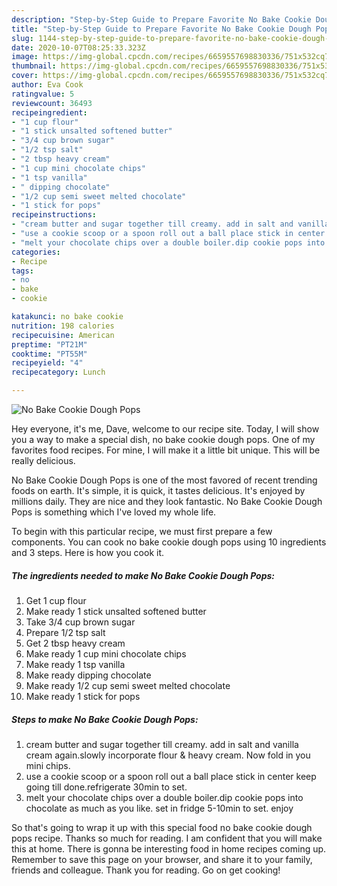 ```yaml
---
description: "Step-by-Step Guide to Prepare Favorite No Bake Cookie Dough Pops"
title: "Step-by-Step Guide to Prepare Favorite No Bake Cookie Dough Pops"
slug: 1144-step-by-step-guide-to-prepare-favorite-no-bake-cookie-dough-pops
date: 2020-10-07T08:25:33.323Z
image: https://img-global.cpcdn.com/recipes/6659557698830336/751x532cq70/no-bake-cookie-dough-pops-recipe-main-photo.jpg
thumbnail: https://img-global.cpcdn.com/recipes/6659557698830336/751x532cq70/no-bake-cookie-dough-pops-recipe-main-photo.jpg
cover: https://img-global.cpcdn.com/recipes/6659557698830336/751x532cq70/no-bake-cookie-dough-pops-recipe-main-photo.jpg
author: Eva Cook
ratingvalue: 5
reviewcount: 36493
recipeingredient:
- "1 cup flour"
- "1 stick unsalted softened butter"
- "3/4 cup brown sugar"
- "1/2 tsp salt"
- "2 tbsp heavy cream"
- "1 cup mini chocolate chips"
- "1 tsp vanilla"
- " dipping chocolate"
- "1/2 cup semi sweet melted chocolate"
- "1 stick for pops"
recipeinstructions:
- "cream butter and sugar together till creamy. add in salt and vanilla cream again.slowly incorporate flour &amp; heavy cream. Now fold in you mini chips."
- "use a cookie scoop or a spoon roll out a ball place stick in center keep going till done.refrigerate 30min to set."
- "melt your chocolate chips over a double boiler.dip cookie pops into chocolate as much as you like. set in fridge 5-10min to set. enjoy"
categories:
- Recipe
tags:
- no
- bake
- cookie

katakunci: no bake cookie 
nutrition: 198 calories
recipecuisine: American
preptime: "PT21M"
cooktime: "PT55M"
recipeyield: "4"
recipecategory: Lunch

---
```



![No Bake Cookie Dough Pops](https://img-global.cpcdn.com/recipes/6659557698830336/751x532cq70/no-bake-cookie-dough-pops-recipe-main-photo.jpg)

Hey everyone, it's me, Dave, welcome to our recipe site. Today, I will show you a way to make a special dish, no bake cookie dough pops. One of my favorites food recipes. For mine, I will make it a little bit unique. This will be really delicious.



No Bake Cookie Dough Pops is one of the most favored of recent trending foods on earth. It's simple, it is quick, it tastes delicious. It's enjoyed by millions daily. They are nice and they look fantastic. No Bake Cookie Dough Pops is something which I've loved my whole life.


To begin with this particular recipe, we must first prepare a few components. You can cook no bake cookie dough pops using 10 ingredients and 3 steps. Here is how you cook it.

<!--inarticleads1-->

##### The ingredients needed to make No Bake Cookie Dough Pops:

1. Get 1 cup flour
1. Make ready 1 stick unsalted softened butter
1. Take 3/4 cup brown sugar
1. Prepare 1/2 tsp salt
1. Get 2 tbsp heavy cream
1. Make ready 1 cup mini chocolate chips
1. Make ready 1 tsp vanilla
1. Make ready  dipping chocolate
1. Make ready 1/2 cup semi sweet melted chocolate
1. Make ready 1 stick for pops




<!--inarticleads2-->

##### Steps to make No Bake Cookie Dough Pops:

1. cream butter and sugar together till creamy. add in salt and vanilla cream again.slowly incorporate flour &amp; heavy cream. Now fold in you mini chips.
1. use a cookie scoop or a spoon roll out a ball place stick in center keep going till done.refrigerate 30min to set.
1. melt your chocolate chips over a double boiler.dip cookie pops into chocolate as much as you like. set in fridge 5-10min to set. enjoy




So that's going to wrap it up with this special food no bake cookie dough pops recipe. Thanks so much for reading. I am confident that you will make this at home. There is gonna be interesting food in home recipes coming up. Remember to save this page on your browser, and share it to your family, friends and colleague. Thank you for reading. Go on get cooking!
